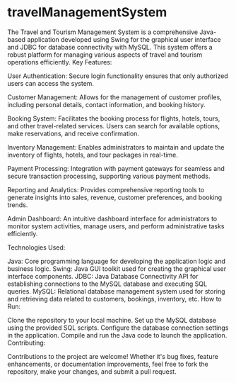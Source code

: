 # travelManagementSystem
The Travel and Tourism Management System is a comprehensive Java-based application developed using Swing for the graphical user interface and JDBC for database connectivity with MySQL. This system offers a robust platform for managing various aspects of travel and tourism operations efficiently.
Key Features:

User Authentication: Secure login functionality ensures that only authorized users can access the system.

Customer Management: Allows for the management of customer profiles, including personal details, contact information, and booking history.

Booking System: Facilitates the booking process for flights, hotels, tours, and other travel-related services. Users can search for available options, make reservations, and receive confirmation.

Inventory Management: Enables administrators to maintain and update the inventory of flights, hotels, and tour packages in real-time.

Payment Processing: Integration with payment gateways for seamless and secure transaction processing, supporting various payment methods.

Reporting and Analytics: Provides comprehensive reporting tools to generate insights into sales, revenue, customer preferences, and booking trends.

Admin Dashboard: An intuitive dashboard interface for administrators to monitor system activities, manage users, and perform administrative tasks efficiently.

Technologies Used:

Java: Core programming language for developing the application logic and business logic.
Swing: Java GUI toolkit used for creating the graphical user interface components.
JDBC: Java Database Connectivity API for establishing connections to the MySQL database and executing SQL queries.
MySQL: Relational database management system used for storing and retrieving data related to customers, bookings, inventory, etc.
How to Run:

Clone the repository to your local machine.
Set up the MySQL database using the provided SQL scripts.
Configure the database connection settings in the application.
Compile and run the Java code to launch the application.
Contributing:

Contributions to the project are welcome! Whether it's bug fixes, feature enhancements, or documentation improvements, feel free to fork the repository, make your changes, and submit a pull request.

